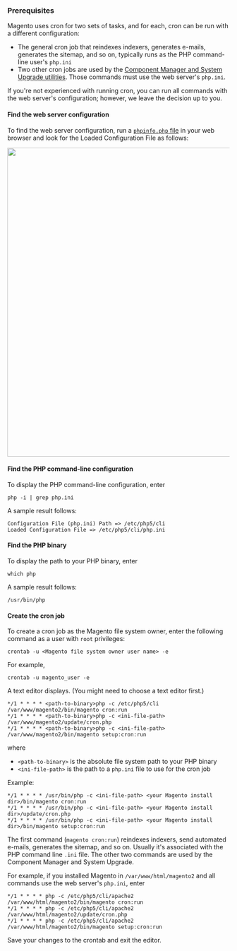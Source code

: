 <div markdown="1">

### Prerequisites
Magento uses cron for two sets of tasks, and for each, cron can be run with a different configuration:

*	The general cron job that reindexes indexers, generates e-mails, generates the sitemap, and so on, typically runs as the PHP command-line user's `php.ini`
*	Two other cron jobs are used by the <a href="{{ site.gdeurl }}comp-mgr/bk-compman-upgrade-guide.html">Component Manager and System Upgrade utilities</a>. Those commands must use the web server's `php.ini`.

If you're not experienced with running cron, you can run all commands with the web server's configuration; however, we leave the decision up to you.

#### Find the web server configuration

To find the web server configuration, run a <a href="{{ site.gdeurl }}install-gde/prereq/optional.html#install-optional-phpinfo">`phpinfo.php` file</a> in your web browser and look for the Loaded Configuration File as follows:

<img src="{{ site.baseurl }}common/images/config_phpini-webserver.png" width="700px">

#### Find the PHP command-line configuration 
To display the PHP command-line configuration, enter

	php -i | grep php.ini

A sample result follows:

	Configuration File (php.ini) Path => /etc/php5/cli 
	Loaded Configuration File => /etc/php5/cli/php.ini 

#### Find the PHP binary
To display the path to your PHP binary, enter

	which php

A sample result follows:

	/usr/bin/php

#### Create the cron job

To create a cron job as the Magento file system owner, enter the following command as a user with `root` privileges:

	crontab -u <Magento file system owner user name> -e

For example,

	crontab -u magento_user -e

A text editor displays. (You might need to choose a text editor first.)

	*/1 * * * * <path-to-binary>php -c /etc/php5/cli /var/www/magento2/bin/magento cron:run 
	*/1 * * * * <path-to-binary>php -c <ini-file-path> /var/www/magento2/update/cron.php 
	*/1 * * * * <path-to-binary>php -c <ini-file-path> /var/www/magento2/bin/magento setup:cron:run 

where 

*	`<path-to-binary>` is the absolute file system path to your PHP binary
*	`<ini-file-path>` is the path to a `php.ini` file to use for the cron job

Example:

	*/1 * * * * /usr/bin/php -c <ini-file-path> <your Magento install dir>/bin/magento cron:run 
	*/1 * * * * /usr/bin/php -c <ini-file-path> <your Magento install dir>/update/cron.php 
	*/1 * * * * /usr/bin/php -c <ini-file-path> <your Magento install dir>/bin/magento setup:cron:run 


The first command (`magento cron:run`) reindexes indexers, send automated e-mails, generates the sitemap, and so on. Usually it's associated with the PHP command line `.ini` file. The other two commands are used by the Component Manager and System Upgrade.

For example, if you installed Magento in `/var/www/html/magento2` and all commands use the web server's `php.ini`, enter

	*/1 * * * * php -c /etc/php5/cli/apache2 /var/www/html/magento2/bin/magento cron:run 
	*/1 * * * * php -c /etc/php5/cli/apache2 /var/www/html/magento2/update/cron.php 
	*/1 * * * * php -c /etc/php5/cli/apache2 /var/www/html/magento2/bin/magento setup:cron:run 

Save your changes to the crontab and exit the editor.